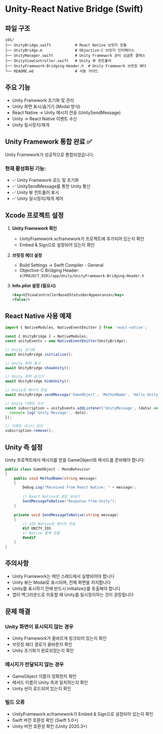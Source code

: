 # Unity-React Native Bridge (Swift)

## 파일 구조
```
iOS/
├── UnityBridge.swift           # React Native 브릿지 모듈
├── UnityBridge.m               # Objective-C 브릿지 인터페이스  
├── UnityManager.swift          # Unity Framework 관리 싱글톤 클래스
├── UnityViewController.swift   # Unity 뷰 컨트롤러
├── UnityFramework-Bridging-Header.h  # Unity Framework 브릿징 헤더
└── README.md                   # 사용 가이드
```

## 주요 기능
- Unity Framework 초기화 및 관리
- Unity 화면 표시/숨기기 (Modal 방식)
- React Native → Unity 메시지 전송 (UnitySendMessage)
- Unity → React Native 이벤트 수신
- Unity 일시정지/재개

## Unity Framework 통합 완료 ✅

Unity Framework가 성공적으로 통합되었습니다. 

### 현재 활성화된 기능:
- ✅ Unity Framework 로드 및 초기화
- ✅ UnitySendMessage를 통한 Unity 통신
- ✅ Unity 뷰 컨트롤러 표시
- ✅ Unity 일시정지/재개 제어

## Xcode 프로젝트 설정

1. **Unity Framework 확인**
   - UnityFramework.xcframework가 프로젝트에 추가되어 있는지 확인
   - Embed & Sign으로 설정되어 있는지 확인

2. **브릿징 헤더 설정**
   - Build Settings → Swift Compiler - General
   - Objective-C Bridging Header: `$(PROJECT_DIR)/app/Unity/UnityFramework-Bridging-Header.h`

3. **Info.plist 설정 (필요시)**
   ```xml
   <key>UIViewControllerBasedStatusBarAppearance</key>
   <false/>
   ```

## React Native 사용 예제

```javascript
import { NativeModules, NativeEventEmitter } from 'react-native';

const { UnityBridge } = NativeModules;
const unityEvents = new NativeEventEmitter(UnityBridge);

// Unity 초기화
await UnityBridge.initialize();

// Unity 화면 표시
await UnityBridge.showUnity();

// Unity 화면 숨기기
await UnityBridge.hideUnity();

// Unity로 메시지 전송
await UnityBridge.sendMessage('GameObject', 'MethodName', 'Hello Unity');

// Unity 이벤트 수신
const subscription = unityEvents.addListener('UnityMessage', (data) => {
  console.log('Unity Message:', data);
});

// 이벤트 리스너 정리
subscription.remove();
```

## Unity 측 설정

Unity 프로젝트에서 메시지를 받을 GameObject와 메서드를 준비해야 합니다:

```csharp
public class GameObject : MonoBehaviour
{
    public void MethodName(string message)
    {
        Debug.Log("Received from React Native: " + message);
        
        // React Native로 응답 보내기
        SendMessageToNative("Response from Unity");
    }
    
    private void SendMessageToNative(string message)
    {
        // iOS Native로 메시지 전송
        #if UNITY_IOS
        // Native 콜백 호출
        #endif
    }
}
```

## 주의사항
- Unity Framework는 메인 스레드에서 실행되어야 합니다
- Unity 뷰는 Modal로 표시되며, 전체 화면을 차지합니다
- Unity를 표시하기 전에 반드시 initialize()를 호출해야 합니다
- 앱이 백그라운드로 이동할 때 Unity를 일시정지하는 것이 권장됩니다

## 문제 해결

### Unity 화면이 표시되지 않는 경우
- Unity Framework가 올바르게 링크되어 있는지 확인
- 브릿징 헤더 경로가 올바른지 확인
- Unity 초기화가 완료되었는지 확인

### 메시지가 전달되지 않는 경우  
- GameObject 이름이 정확한지 확인
- 메서드 이름이 Unity 측과 일치하는지 확인
- Unity 씬이 로드되어 있는지 확인

### 빌드 오류
- UnityFramework.xcframework가 Embed & Sign으로 설정되어 있는지 확인
- Swift 버전 호환성 확인 (Swift 5.0+)
- Unity 버전 호환성 확인 (Unity 2020.3+)
